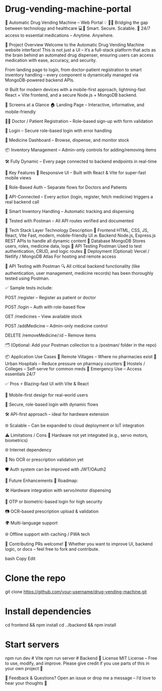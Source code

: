 # Drug-vending-machine-portal
💊 Automatic Drug Vending Machine – Web Portal 💡
🏥✨ Bridging the gap between technology and healthcare
💻🧠 Smart. Secure. Scalable.
🚀 24/7 access to essential medications – Anytime. Anywhere.

🧬 Project Overview
Welcome to the Automatic Drug Vending Machine website interface! This is not just a UI – it’s a full-stack platform that acts as the brain behind an automated drug dispenser, ensuring users can access medication with ease, accuracy, and security.

From landing page to login, from doctor-patient registration to smart inventory handling – every component is dynamically managed via MongoDB-powered backend APIs.

🌐 Built for modern devices with a mobile-first approach, lightning-fast React + Vite frontend, and a secure Node.js + MongoDB backend.

📸 Screens at a Glance
🏠 Landing Page – Interactive, informative, and mobile-friendly

🧑‍⚕️ Doctor / Patient Registration – Role-based sign-up with form validation

🔐 Login – Secure role-based login with error handling

💊 Medicine Dashboard – Browse, dispense, and monitor stock

📦 Inventory Management – Admin-only controls for adding/removing items

🛠 Fully Dynamic – Every page connected to backend endpoints in real-time

🎯 Key Features
📱 Responsive UI – Built with React & Vite for super-fast mobile views

🧾 Role-Based Auth – Separate flows for Doctors and Patients

🔗 API-Connected – Every action (login, register, fetch medicine) triggers a real backend call

🧠 Smart Inventory Handling – Automatic tracking and dispensing

🧪 Tested with Postman – All API routes verified and documented

🧠 Tech Stack
Layer	Technology	Description
🎨 Frontend	HTML, CSS, JS, React, Vite	Fast, modern, mobile-friendly UI
🔙 Backend	Node.js, Express.js	REST APIs to handle all dynamic content
💾 Database	MongoDB	Stores users, roles, medicine data, logs
🧪 API Testing	Postman	Used to test authentication, CRUD, and logic routes
🚀 Deployment	(Optional) Vercel / Netlify / MongoDB Atlas	For hosting and remote access

🧪 API Testing with Postman
🔍 All critical backend functionality (like authentication, user management, medicine records) has been thoroughly tested using Postman.

✅ Sample tests include:

POST /register – Register as patient or doctor

POST /login – Auth with role-based flow

GET /medicines – View available stock

POST /addMedicine – Admin-only medicine control

DELETE /removeMedicine/:id – Remove items

🗂️ (Optional: Add your Postman collection to a /postman/ folder in the repo)

📦 Application Use Cases
🔹 Remote Villages – Where no pharmacies exist
🔹 Urban Hospitals – Reduce pressure on pharmacy counters
🔹 Hostels / Colleges – Self-serve for common meds
🔹 Emergency Use – Access essentials 24/7

✅ Pros
⚡ Blazing-fast UI with Vite & React

📱 Mobile-first design for real-world users

🔐 Secure, role-based login with dynamic flows

🛠️ API-first approach – ideal for hardware extension

🌐 Scalable – Can be expanded to cloud deployment or IoT integration

⚠️ Limitations / Cons
🔌 Hardware not yet integrated (e.g., servo motors, biometrics)

🌐 Internet dependency

📜 No OCR or prescription validation yet

🛡️ Auth system can be improved with JWT/OAuth2

🌟 Future Enhancements
🚧 Roadmap:

🛠 Hardware integration with servo/motor dispensing

🔐 OTP or biometric-based login for high security

📷 OCR-based prescription upload & validation

🌍 Multi-language support

🌐 Offline support with caching / PWA tech

🤝 Contributing
PRs welcome! 🙌
Whether you want to improve UI, backend logic, or docs – feel free to fork and contribute.

bash
Copy
Edit
# Clone the repo
git clone https://github.com/your-username/drug-vending-machine.git

# Install dependencies
cd frontend && npm install
cd ../backend && npm install

# Start servers
npm run dev   # Vite
npm run server   # Backend
📜 License
MIT License – Free to use, modify, and improve.
Please give credit if you use parts of this in your own project 🌱

💬 Feedback & Questions?
Open an issue or drop me a message – I’d love to hear your thoughts 💬

